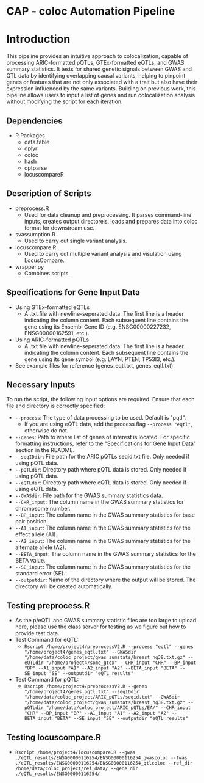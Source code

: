 # CAP - coloc Automation Pipeline

# Introduction 
This pipeline provides an intuitive approach to colocalization, capable of processing ARIC-formatted pQTLs, GTEx-formatted eQTLs, and GWAS summary statistics. It tests for shared genetic signals between GWAS and QTL data by identifying overlapping causal variants, helping to pinpoint genes or features that are not only associated with a trait but also have their expression influenced by the same variants. Building on previous work, this pipeline allows users to input a list of genes and run colocalization analysis without modifying the script for each iteration.

## Dependencies 
* R Packages
  * data.table
  * dplyr
  * coloc
  * hash
  * optparse
  * locuscompareR

## Description of Scripts 
* preprocess.R
  * Used for data cleanup and preprocessing. It parses command-line inputs, creates output directoreis, loads and prepares data into coloc format for downstream use.
* svassumption.R
  * Used to carry out single variant analysis.
* locuscompare.R
  * Used to carry out multiple variant analysis and visulation using LocusCompare.
* wrapper.py
  * Combines scripts.
 
## Specifications for Gene Input Data
* Using GTEx-formatted eQTLs
  * A .txt file with newline-seperated data. The first line is a header indicating the column content. Each subsequent line contains the gene using its Ensembl Gene ID (e.g. ENSG00000227232, ENSG00000162591, etc.).
* Using ARIC-formatted pQTLs
  * A .txt file with newline-seperated data. The first line is a header indicating the column content. Each subsequent line contains the gene using its gene symbol (e.g. LAYN, PTEN, TP53I3, etc.).
* See example files for reference (genes_eqtl.txt, genes_eqtl.txt)
 
## Necessary Inputs 
To run the script, the following input options are required. Ensure that each file and directory is correctly specified:
* `--process`: The type of data processing to be used. Default is "pqtl".
  * If you are using eQTL data, add the process flag `--process "eqtl"`, otherwise do not.
* `--genes`: Path to where list of genes of interest is located. For specific formatting instructions, refer to the "Specifications for Gene Input Data" section in the README.
* `--seqIDdir`: File path for the ARIC pQTLs seqid.txt file. Only needed if using pQTL data.
* `--pQTLdir`: Directory path where pQTL data is stored. Only needed if using pQTL data.
* `--eQTLdir`: Directory path where eQTL data is stored. Only needed if using eQTL data.
* `--GWASdir`: File path for the GWAS summary statistics data.
* `--CHR_input`: The column name in the GWAS summary statistics for chromosome number.
* `--BP_input`: The column name in the GWAS summary statistics for base pair position.
* `--A1_input`: The column name in the GWAS summary statistics for the effect allele (A1).
* `--A2_input`: The column name in the GWAS summary statistics for the alternate allele (A2).
* `--BETA_input`: The column name in the GWAS summary statistics for the BETA value.
* `--SE_input`: The column name in the GWAS summary statistics for the standard error (SE).
* `--outputdir`: Name of the directory where the output will be stored. The directory will be created automatically.

## Testing preprocess.R
* As the p/eQTL and GWAS summary statistic files are too large to upload here, please use the class server for testing as we figure out how to provide test data.
* Test Command for eQTL:
  * `Rscript /home/project4/preprocessV2.R --process "eqtl" --genes "/home/project4/genes_eqtl.txt" --GWASdir "/home/data/coloc_project/gwas_sumstats/breast_hg38.txt.gz" --eQTLdir "/home/project4/some_gtex" --CHR_input "CHR" --BP_input "BP" --A1_input "A1" --A2_input "A2" --BETA_input "BETA" --SE_input "SE" --outputdir "eQTL_results"`
* Test Command for pQTL:
  * `Rscript /home/project4/preprocessV2.R --genes "/home/project4/genes_pqtl.txt" --seqIDdir "/home/data/coloc_project/ARIC_pQTLs/seqid.txt" --GWASdir "/home/data/coloc_project/gwas_sumstats/breast_hg38.txt.gz" --pQTLdir "/home/data/coloc_project/ARIC_pQTLs/EA/" --CHR_input "CHR" --BP_input "BP" --A1_input "A1" --A2_input "A2" --BETA_input "BETA" --SE_input "SE" --outputdir "eQTL_results"`

## Testing locuscompare.R 
* `Rscript /home/project4/locuscompare.R --gwas ./eQTL_results/ENSG00000116254/ENSG00000116254_gwascoloc --twas ./eQTL_results/ENSG00000116254/ENSG00000116254_qtlcoloc --ref_dir /home/data/coloc_project/ref_data/ --gene_dir ./eQTL_results/ENSG00000116254/`
